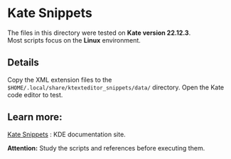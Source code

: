 # Kate Snippets

The files in this directory were tested on **Kate version 22.12.3**.<br>
Most scripts focus on the **Linux** environment.<br>

## Details

Copy the XML extension files to the `$HOME/.local/share/ktexteditor_snippets/data/` directory.
Open the Kate code editor to test.

## Learn more:

[Kate Snippets](https://docs.kde.org/stable5/en/kate/kate/kate-application-plugin-snippets.html) : KDE documentation site.

**Attention:** Study the scripts and references before executing them.
